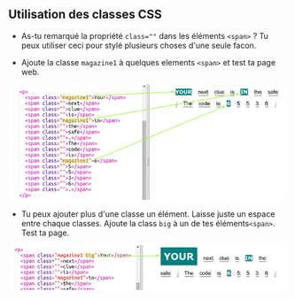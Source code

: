 ## Utilisation des classes CSS

+ As-tu remarqué la propriété `class=""` dans les éléments `<span>` ? Tu peux utiliser ceci pour stylé plusieurs choses d'une seule facon.

+ Ajoute la classe `magazine1` à quelques elements `<span>` et test ta page web.

![screenshot](images/letter-magazine1.png)

+ Tu peux ajouter plus d'une classe un élément. Laisse juste un espace entre chaque classes. Ajoute la class `big` à un de tes éléments`<span>`. Test ta page.

![screenshot](images/letter-big.png)



